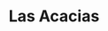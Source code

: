---
title: "Las Acacias"
url: /ciudad-autonoma-de-buenos-aires/las-acacias-avenida-cabildo/
shop: carnicero
---